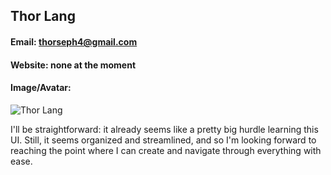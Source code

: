 ## Thor Lang
#### Email: thorseph4@gmail.com
#### Website: none at the moment
#### Image/Avatar:
![Thor Lang](https://avatars.githubusercontent.com/u/72058842?s=400&u=9289d6e8020cf6bc7ca3e8f44c0cd452c4d42b57&v=4)

I'll be straightforward: it already seems like a pretty big hurdle learning this UI.  Still, it seems organized and streamlined, and so I'm looking forward to reaching the point where I can create and navigate through everything with ease.
